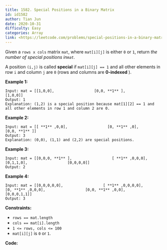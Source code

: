 ```yaml
---
title: 1582. Special Positions in a Binary Matrix
id: id1582
author: Tian Jun
date: 2020-10-31
difficulty: Easy
categories: Array
link: <https://leetcode.com/problems/special-positions-in-a-binary-matrix/description/>
---
```


Given a `rows x cols` matrix `mat`, where `mat[i][j]` is either `0` or `1`,
return _the number of special positions in`mat`._

A position `(i,j)` is called **special**  if `mat[i][j] == 1` and all other
elements in row `i` and column `j` are `0` (rows and columns are **0-indexed**
).



**Example 1:**
            
	Input: mat = [[1,0,0],                  [0,0, **1** ],                  [1,0,0]]    
	Output: 1    
	Explanation: (1,2) is a special position because mat[1][2] == 1 and all other elements in row 1 and column 2 are 0.    

**Example 2:**
            
	Input: mat = [[ **1** ,0,0],                  [0, **1** ,0],                  [0,0, **1** ]]    
	Output: 3    
	Explanation: (0,0), (1,1) and (2,2) are special positions.     

**Example 3:**
            
	Input: mat = [[0,0,0, **1** ],                  [ **1** ,0,0,0],                  [0,1,1,0],                  [0,0,0,0]]    
	Output: 2    

**Example 4:**
            
	Input: mat = [[0,0,0,0,0],                  [ **1** ,0,0,0,0],                  [0, **1** ,0,0,0],                  [0,0, **1** ,0,0],                  [0,0,0,1,1]]    
	Output: 3    



**Constraints:**

  * `rows == mat.length`
  * `cols == mat[i].length`
  * `1 <= rows, cols <= 100`
  * `mat[i][j]` is `0` or `1`.


**Code:**
